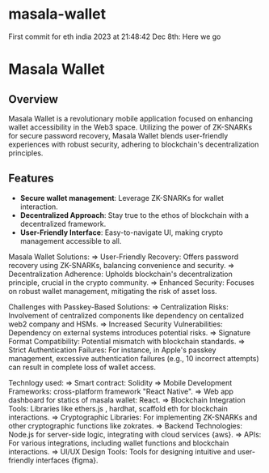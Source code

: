 # masala-wallet

First commit for eth india 2023 at 21:48:42 Dec 8th: Here we go

# Masala Wallet

## Overview

Masala Wallet is a revolutionary mobile application focused on enhancing wallet accessibility in the Web3 space. Utilizing the power of ZK-SNARKs for secure password recovery, Masala Wallet blends user-friendly experiences with robust security, adhering to blockchain's decentralization principles.

## Features

- **Secure wallet management**: Leverage ZK-SNARKs for wallet interaction.
- **Decentralized Approach**: Stay true to the ethos of blockchain with a decentralized framework.
- **User-Friendly Interface**: Easy-to-navigate UI, making crypto management accessible to all.

Masala Wallet Solutions:
=> User-Friendly Recovery: Offers password recovery using ZK-SNARKs, balancing convenience and security.
=> Decentralization Adherence: Upholds blockchain's decentralization principle, crucial in the crypto community.
=> Enhanced Security: Focuses on robust wallet management, mitigating the risk of asset loss.

Challenges with Passkey-Based Solutions:
=> Centralization Risks: Involvement of centralized components like dependency on centalized web2 company and HSMs.
=> Increased Security Vulnerabilities: Dependency on external systems introduces potential risks.
=> Signature Format Compatibility: Potential mismatch with blockchain standards.
=> Strict Authentication Failures: For instance, in Apple's passkey management, excessive authentication failures (e.g., 10 incorrect attempts) can result in complete loss of wallet access.

Technlogy used:
=> Smart contract: Solidity
=> Mobile Development Frameworks: cross-platform framework "React Native".
=> Web app dashboard for statics of masala wallet: React.
=> Blockchain Integration Tools: Libraries like ethers.js , hardhat, scaffold eth for blockchain interactions.
=> Cryptographic Libraries: For implementing ZK-SNARKs and other cryptographic functions like zokrates.
=> Backend Technologies: Node.js for server-side logic, integrating with cloud services {aws}.
=> APIs: For various integrations, including wallet functions and blockchain interactions.
=> UI/UX Design Tools: Tools for designing intuitive and user-friendly interfaces {figma}.
